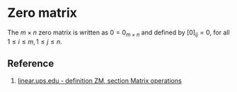 # Zero matrix

The $m \times n$ zero matrix is written as $0 = 0_{m \times n}$ and defined by $[0]_{ij} = 0$, for all $1 \leq i \leq m, 1 \leq j \leq n$.

## Reference

1. [linear.ups.edu - definition ZM, section Matrix operations](http://linear.ups.edu/html/section-MO.html)